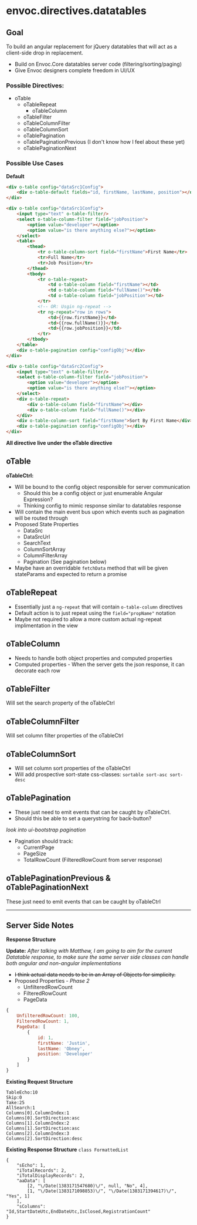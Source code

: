 envoc.directives.datatables
====

Goal
----

To build an angular replacement for jQuery datatables that will 
act as a client-side drop in replacement.

* Build on Envoc.Core datatables server code (filtering/sorting/paging)
* Give Envoc designers complete freedom in UI/UX

### Possible Directives:
* oTable
    * oTableRepeat
        * oTableColumn
    * oTableFilter
    * oTableColumnFilter
    * oTableColumnSort
    * oTablePagination
    * oTablePaginationPrevious (I don't know how I feel about these yet)
    * oTablePaginationNext

### Possible Use Cases

__Default__

```html
<div o-table config="dataSrc1Config">
    <div o-table-default fields="id, firstName, lastName, position"></div>
</div>
```

```html
<div o-table config="dataSrc1Config">
    <input type="text" o-table-filter/>
    <select o-table-column-filter field="jobPosition">
        <option value="developer"></option>
        <option value="is there anything else?"></option>
    </select>
    <table>
        <thead>
            <tr o-table-column-sort field="firstName">First Name</tr>
            <tr>Full Name</tr>
            <tr>Job Position</tr>
        </thead>
        <tbody>
            <tr o-table-repeat>
                <td o-table-column field="firstName"></td>
                <td o-table-column field="fullName()"></td>
                <td o-table-column field="jobPosition"></td>
            </tr>
            <!-- OR: Usgin ng-repeat -->
            <tr ng-repeat="row in rows">
                <td>{{row.firstName}}</td>
                <td>{{row.fullName()}}</td>
                <td>{{row.jobPosition}}</td>
            </tr>
        </tbody>
    </table>
    <div o-table-pagination config="configObj"></div>
</div>
```

```html
<div o-table config="dataSrc2Config">
    <input type="text" o-table-filter/>
    <select o-table-column-filter field="jobPosition">
        <option value="developer"></option>
        <option value="is there anything else?"></option>
    </select>
    <div o-table-repeat>
        <div o-table-column field="firstName"></div>
        <div o-table-column field="fullName()"></div>
    </div>
    <div o-table-column-sort field="firstName">Sort By First Name</div>
    <div o-table-pagination config="configObj"></div>
</div>
```

__All directive live under the oTable directive__

oTable
----

__oTableCtrl:__

* Will be bound to the config object responsible for server communication
    * Should this be a config object or just enumerable Angular Expression?
    * Thinking config to mimic response similar to datatables response
* Will contain the main event bus upon which events such as pagination will be routed through
* Proposed State Properties
    * DataSrc
    * DataSrcUrl
    * SearchText
    * ColumnSortArray
    * ColumnFilterArray
    * Pagination (See pagination below)
* Maybe have an overridable `fetchData` method that will be given stateParams and expected to return a promise

oTableRepeat
----

* Essentially just a `ng-repeat` that will contain `o-table-column` directives
* Default action is to just repeat using the `field="propName"` notation
* Maybe not required to allow a more custom actual ng-repeat implimentation in the view

oTableColumn
----

* Needs to handle both object properties and computed properties
* Computed properties - When the server gets the json response, it can decorate each row

oTableFilter
----

Will set the search property of the oTableCtrl

oTableColumnFilter
----

Will set column filter properties of the oTableCtrl

oTableColumnSort
----

* Will set column sort properties of the oTableCtrl
* Will add prospective sort-state css-classes: `sortable sort-asc sort-desc`

oTablePagination
----

* These just need to emit events that can be caught by oTableCtrl.
* Should this be able to set a querystring for back-button?

_look into ui-bootstrap pagination_

* Pagination should track:
    * CurrentPage
    * PageSize
    * TotalRowCount (FilteredRowCount from server response)

oTablePaginationPrevious & oTablePaginationNext
----

These just need to emit events that can be caught by oTableCtrl

*****

Server Side Notes
----

__Response Structure__

__Update:__
*After talking with Matthew, I am going to aim for the current Datatable response,
to make sure the same server side classes can handle both angular and non-angular
implementations*

* ~~I think actual data needs to be in an Array of Objects for simplicity.~~
* Proposed Properties - *Phase 2*
    * UnfilteredRowCount
    * FilteredRowCount
    * PageData

```javascript
{
    UnfilteredRowCount: 100,
    FilteredRowCount: 1,
    PageData: [
        {
            id: 1,
            firstName: 'Justin',
            lastName: 'Obney',
            position: 'Developer'
        }
    ]
}
```

__Existing Request Structure__
```
TableEcho:10
Skip:0
Take:25
AllSearch:1
Columns[0].ColumnIndex:1
Columns[0].SortDirection:asc
Columns[1].ColumnIndex:2
Columns[1].SortDirection:asc
Columns[2].ColumnIndex:3
Columns[2].SortDirection:desc
```

__Existing Response Structure__ `class FormattedList`

```
{
    "sEcho": 1,
    "iTotalRecords": 2,
    "iTotalDisplayRecords": 2,
    "aaData": [
        [2, "\/Date(1383171547680)\/", null, "No", 4],
        [1, "\/Date(1383171098853)\/", "\/Date(1383171394617)\/", "Yes", 1]
    ],
    "sColumns": "Id,StartDateUtc,EndDateUtc,IsClosed,RegistrationCount"
}
```